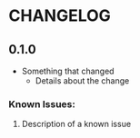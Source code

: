 # CHANGELOG

## 0.1.0

- Something that changed
    - Details about the change


### Known Issues:

1. Description of a known issue

